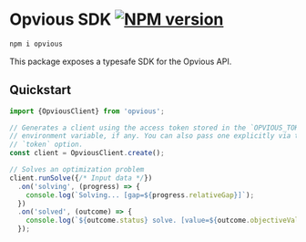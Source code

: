# Opvious SDK [![NPM version](https://img.shields.io/npm/v/opvious.svg)](https://www.npmjs.com/package/opvious)

```sh
npm i opvious
```

This package exposes a typesafe SDK for the Opvious API.

## Quickstart

```typescript
import {OpviousClient} from 'opvious';

// Generates a client using the access token stored in the `OPVIOUS_TOKEN`
// environment variable, if any. You can also pass one explicitly via the
// `token` option.
const client = OpviousClient.create();

// Solves an optimization problem
client.runSolve({/* Input data */})
  .on('solving', (progress) => {
    console.log(`Solving... [gap=${progress.relativeGap}]`);
  })
  .on('solved', (outcome) => {
    console.log(`${outcome.status} solve. [value=${outcome.objectiveValue}]`);
  });
```
